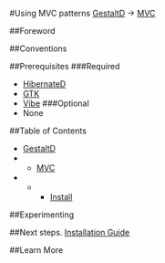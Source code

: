 #Using MVC patterns
[GestaltD](../README.md) → [MVC](./README.md)

##Foreword

##Conventions

##Prerequisites
###Required
* [HibernateD](/hibernated/README.md)
* [GTK](/gtk/README.md)
* [Vibe](/vibe/README.md)
###Optional
* None

##Table of Contents
* [GestaltD](/README.md)
* * [MVC](./README.md)
* * * [Install](./install.md)

##Experimenting

##Next steps.
    [Installation Guide](./install.md)

##Learn More

